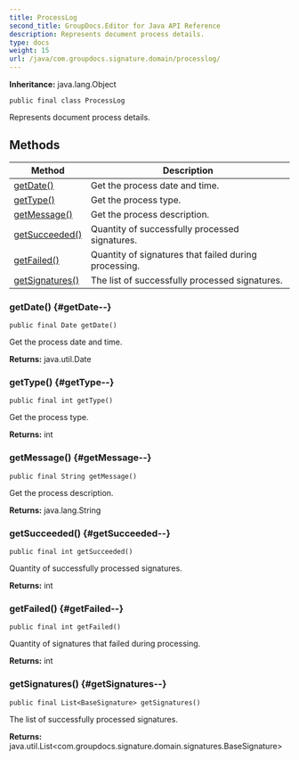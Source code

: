 ```yaml
---
title: ProcessLog
second_title: GroupDocs.Editor for Java API Reference
description: Represents document process details.
type: docs
weight: 15
url: /java/com.groupdocs.signature.domain/processlog/
---
```

**Inheritance:**
java.lang.Object
```
public final class ProcessLog
```

Represents document process details.
## Methods

| Method | Description |
| --- | --- |
| [getDate()](#getDate--) | Get the process date and time. |
| [getType()](#getType--) | Get the process type. |
| [getMessage()](#getMessage--) | Get the process description. |
| [getSucceeded()](#getSucceeded--) | Quantity of successfully processed signatures. |
| [getFailed()](#getFailed--) | Quantity of signatures that failed during processing. |
| [getSignatures()](#getSignatures--) | The list of successfully processed signatures. |
### getDate() {#getDate--}
```
public final Date getDate()
```


Get the process date and time.

**Returns:**
java.util.Date
### getType() {#getType--}
```
public final int getType()
```


Get the process type.

**Returns:**
int
### getMessage() {#getMessage--}
```
public final String getMessage()
```


Get the process description.

**Returns:**
java.lang.String
### getSucceeded() {#getSucceeded--}
```
public final int getSucceeded()
```


Quantity of successfully processed signatures.

**Returns:**
int
### getFailed() {#getFailed--}
```
public final int getFailed()
```


Quantity of signatures that failed during processing.

**Returns:**
int
### getSignatures() {#getSignatures--}
```
public final List<BaseSignature> getSignatures()
```


The list of successfully processed signatures.

**Returns:**
java.util.List<com.groupdocs.signature.domain.signatures.BaseSignature>

